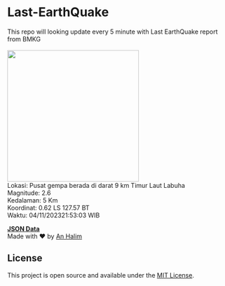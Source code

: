 # Last-EarthQuake
This repo will looking update every 5 minute with Last EarthQuake report from BMKG
<br>
<br>
<img src="https://static.bmkg.go.id/20231104215303.mmi.jpg" width="300"/>
<br>
Lokasi: Pusat gempa berada di darat 9 km Timur Laut Labuha <br>
Magnitude: 2.6 <br>
Kedalaman: 5 Km <br>
Koordinat: 0.62 LS 127.57 BT <br>
Waktu: 04/11/202321:53:03 WIB <br>

<a href="./data/data.json">**JSON Data**</a>
<br>
Made with ❤️ by <a href="https://github.com/an-halim">An Halim</a>
## License

This project is open source and available under the [MIT License](LICENSE).
